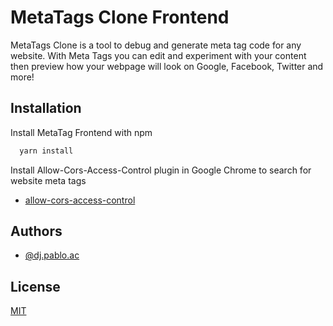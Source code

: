 
# MetaTags Clone Frontend

MetaTags Clone is a tool to debug and generate meta tag code for any website. With Meta Tags you can edit and experiment with your content then preview how your webpage will look on Google, Facebook, Twitter and more!

## Installation

Install MetaTag Frontend with npm

```bash
  yarn install
```

Install Allow-Cors-Access-Control plugin in Google Chrome to search for website meta tags 

- [allow-cors-access-control](https://chrome.google.com/webstore/detail/allow-cors-access-control/lhobafahddgcelffkeicbaginigeejlf)

## Authors

- [@dj.pablo.ac](https://gitlab.com/dj.pablo.ac)


## License

[MIT](https://choosealicense.com/licenses/mit/)
